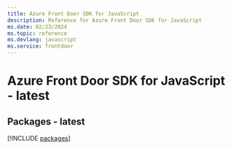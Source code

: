 ```yaml
---
title: Azure Front Door SDK for JavaScript
description: Reference for Azure Front Door SDK for JavaScript
ms.date: 02/23/2024
ms.topic: reference
ms.devlang: javascript
ms.service: frontdoor
---
```

# Azure Front Door SDK for JavaScript - latest
## Packages - latest
[!INCLUDE [packages](front-door-index.md)]